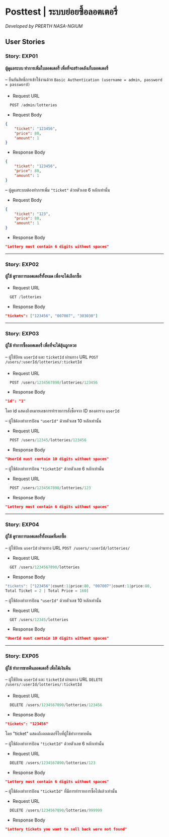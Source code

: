 # Posttest | ระบบย่อยซื้อลอตเตอรี่
_Developed by PRERTH NASA-NGIUM_

## User Stories
### Story: EXP01
#### ผู้ดูแลระบบ ทำการเพิ่มใบลอตเตอรี่ เพื่อที่จะสร้างคลังเก็บลอตเตอรี่

– ยืนยันสิทธิ์การเข้าใช้งานด้วย `Basic Authentication (username = admin, password = password)`
####
* Request URL
```java
  POST /admin/lotteries
```

* Request Body
```json
{
	"ticket": "123456",
	"price": 80,
	"amount": 1
}
```
* Response Body
```json
{
	"ticket": "123456",
	"price": 80,
	"amount": 1
}
```
– ผู้ดูแลระบบต้องทำการเพิ่ม `"ticket"` ด้วยตัวเลข 6 หลักเท่านั้น
* Request Body
```json
{
	"ticket": "123",
	"price": 80,
	"amount": 1
}
```
* Response Body
```json
"Lottery must contain 6 digits without spaces"
```
---

### Story: EXP02
#### ผู้ใช้ ดูรายการลอตเตอรี่ทั้งหมด เพื่อจะได้เลือกซื้อ

* Request URL
```java
  GET /lotteries
```

* Response Body
```json
"tickets": ["123456", "007007", "303030"]
```
---

### Story: EXP03
#### ผู้ใช้ ทำการซื้อลอตเตอรี่ เพื่อที่จะได้ลุ้นถูกหวย
– ผู้ใช้ป้อน `userId` และ `ticketId` ผ่านทาง URL `POST /users/:userId/lotteries/:ticketId`
####
* Request URL
```java
  POST /users/1234567890/lotteries/123456
```

* Response Body
```json
"id": "1"
```
โดย id แสดงถึงหมายเลขการทำรายการสั่งซื้อจาก ID ของตาราง `userId`

– ผู้ใช้ต้องทำการป้อน `"userId"` ด้วยตัวเลข 10 หลักเท่านั้น
* Request URL
```java
  POST /users/12345/lotteries/123456
```
* Response Body
```json
"UserId must contain 10 digits without spaces"
```
– ผู้ใช้ต้องทำการป้อน `"ticketId"` ด้วยตัวเลข 6 หลักเท่านั้น
* Request URL
```java
  POST /users/1234567890/lotteries/123
```
* Response Body
```json
"Lottery must contain 6 digits without spaces"
```
---

### Story: EXP04
#### ผู้ใช้ ดูรายการลอตเตอรี่ทั้งหมดที่เคยซื้อ
– ผู้ใช้ป้อน `userId` ผ่านทาง URL `POST /users/:userId/lotteries/`

* Request URL
```java
  GET /users/1234567890/lotteries
```

* Response Body
```java
"tickets": ["123456"|count:1|price:80, "007007"|count:1|price:80, 
Total Ticket = 2 | Total Price = 160]
```
– ผู้ใช้ต้องทำการป้อน `"userId"` ด้วยตัวเลข 10 หลักเท่านั้น
* Request URL
```java
  GET /users/12345/lotteries
```
* Response Body
```json
"UserId must contain 10 digits without spaces"
```
---

### Story: EXP05
#### ผู้ใช้ ทำการขายคืนลอตเตอรี่ เพื่อได้เงินคืน

– ผู้ใช้ป้อน `userId` และ `ticketId` ผ่านทาง URL `DELETE /users/:userId/lotteries/:ticketId`
####
* Request URL
```java
  DELETE /users/1234567890/lotteries/123456
```

* Response Body
```json
"tickets": "123456"
```
โดย "ticket" แสดงถึงลอตเตอรี่ใบที่ผู้ใช้ทำการขายคืน

– ผู้ใช้ต้องทำการป้อน `"ticketId"` ด้วยตัวเลข 6 หลักเท่านั้น
* Request URL
```java
  DELETE /users/1234567890/lotteries/123
```
* Response Body
```json
"Lottery must contain 6 digits without spaces"
```
– ผู้ใช้ต้องทำการป้อน `"ticketId"` ที่มีการทำรายการซื้อไปแล้วเท่านั้น
* Request URL
```java
  DELETE /users/1234567890/lotteries/999999
```
* Response Body
```json
"Lottery tickets you want to sell back were not found"
```
